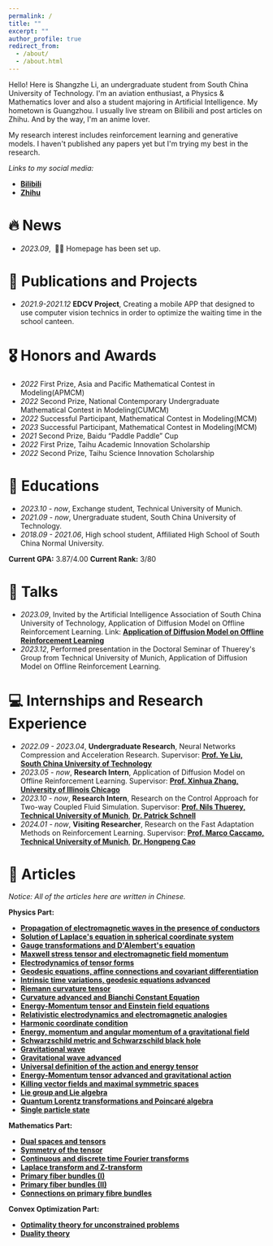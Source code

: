 ```yaml
---
permalink: /
title: ""
excerpt: ""
author_profile: true
redirect_from: 
  - /about/
  - /about.html
---
```

Hello! Here is Shangzhe Li, an undergraduate student from South China University of Technology. I'm an aviation enthusiast, a Physics & Mathematics lover and also a student majoring in Artificial Intelligence. My hometown is Guangzhou. I usually live stream on Bilibili and post articles on Zhihu. And by the way, I'm an anime lover.

My research interest includes reinforcement learning and generative models. I haven't published any papers yet but I'm trying my best in the research.

*Links to my social media:*
- [**Bilibili**](https://space.bilibili.com/183461839)
- [**Zhihu**](https://www.zhihu.com/people/dva13304)

# 🔥 News
- *2023.09*, &nbsp;🎉🎉 Homepage has been set up.  

# 📝 Publications and Projects
- *2021.9-2021.12* **EDCV Project**, Creating a mobile APP that designed to use computer vision technics in order to optimize the waiting time in the school canteen.

# 🎖 Honors and Awards
- *2022* First Prize, Asia and Pacific Mathematical Contest in Modeling(APMCM) 
- *2022* Second Prize, National Contemporary Undergraduate Mathematical Contest in Modeling(CUMCM)
- *2022* Successful Participant, Mathematical Contest in Modeling(MCM)
- *2023* Successful Participant, Mathematical Contest in Modeling(MCM)
- *2021* Second Prize, Baidu “Paddle Paddle” Cup
- *2022* First Prize, Taihu Academic Innovation Scholarship
- *2022* Second Prize, Taihu Science Innovation Scholarship

# 📖 Educations
- *2023.10 - now*, Exchange student, Technical University of Munich.
- *2021.09 - now*, Unergraduate student, South China University of Technology.
- *2018.09 - 2021.06*, High school student, Affiliated High School of South China Normal University.

**Current GPA:** 3.87/4.00  **Current Rank:** 3/80

# 💬 Talks
- *2023.09*, Invited by the Artificial Intelligence Association of South China University of Technology, Application of Diffusion Model on Offline Reinforcement Learning.
  Link: [**Application of Diffusion Model on Offline Reinforcement Learning**](https://www.bilibili.com/video/BV1C8411v7QD/)
- *2023.12*, Performed presentation in the Doctoral Seminar of Thuerey's Group from Technical University of Munich, Application of Diffusion Model on Offline Reinforcement Learning.

# 💻 Internships and Research Experience
- *2022.09 - 2023.04*, **Undergraduate Research**, Neural Networks Compression and Acceleration Research. Supervisor: [**Prof. Ye Liu, South China University of Technology**](https://www2.scut.edu.cn/ft/2021/1102/c29779a449612/page.htm)
- *2023.05 - now*, **Research Intern**, Application of Diffusion Model on Offline Reinforcement Learning. Supervisor: [**Prof. Xinhua Zhang, University of Illinois Chicago**](https://www.cs.uic.edu/~zhangx/)
- *2023.10 - now*, **Research Intern**, Research on the Control Approach for Two-way Coupled Fluid Simulation. Supervisor: [**Prof. Nils Thuerey, Technical University of Munich**](https://ge.in.tum.de/about/n-thuerey/), [**Dr. Patrick Schnell**](https://ge.in.tum.de/about/patrick-schnell/)
- *2024.01 - now*, **Visiting Researcher**, Research on the Fast Adaptation Methods on Reinforcement Learning. Supervisor: [**Prof. Marco Caccamo, Technical University of Munich**](https://rtsl.cps.mw.tum.de/personal_page/mcaccamo/), [**Dr. Hongpeng Cao**](https://rtsl.cps.mw.tum.de/view_member?id=15)

# 📝 Articles
*Notice: All of the articles here are written in Chinese.* 

**Physics Part:**
- [**Propagation of electromagnetic waves in the presence of conductors**](https://zhuanlan.zhihu.com/p/487555515)
- [**Solution of Laplace's equation in spherical coordinate system**](https://zhuanlan.zhihu.com/p/492694563)
- [**Gauge transformations and D'Alembert's equation**](https://zhuanlan.zhihu.com/p/504982231)
- [**Maxwell stress tensor and electromagnetic field momentum**](https://zhuanlan.zhihu.com/p/523698037)
- [**Electrodynamics of tensor forms**](https://zhuanlan.zhihu.com/p/538907023)
- [**Geodesic equations, affine connections and covariant differentiation**](https://zhuanlan.zhihu.com/p/599077467)
- [**Intrinsic time variations, geodesic equations advanced**](https://zhuanlan.zhihu.com/p/599930752)
- [**Riemann curvature tensor**](https://zhuanlan.zhihu.com/p/600891458)
- [**Curvature advanced and Bianchi Constant Equation**](https://zhuanlan.zhihu.com/p/601088640)
- [**Energy-Momentum tensor and Einstein field equations**](https://zhuanlan.zhihu.com/p/601255696)
- [**Relativistic electrodynamics and electromagnetic analogies**](https://zhuanlan.zhihu.com/p/602635631)
- [**Harmonic coordinate condition**](https://zhuanlan.zhihu.com/p/604933950)
- [**Energy, momentum and angular momentum of a gravitational field**](https://zhuanlan.zhihu.com/p/611102483)
- [**Schwarzschild metric and Schwarzschild black hole**](https://zhuanlan.zhihu.com/p/612420413)
- [**Gravitational wave**](https://zhuanlan.zhihu.com/p/614730295)
- [**Gravitational wave advanced**](https://zhuanlan.zhihu.com/p/615282349)
- [**Universal definition of the action and energy tensor**](https://zhuanlan.zhihu.com/p/619484924)
- [**Energy-Momentum tensor advanced and gravitational action**](https://zhuanlan.zhihu.com/p/621155312)
- [**Killing vector fields and maximal symmetric spaces**](https://zhuanlan.zhihu.com/p/624578802)
- [**Lie group and Lie algebra**](https://zhuanlan.zhihu.com/p/644154704)
- [**Quantum Lorentz transformations and Poincaré algebra**](https://zhuanlan.zhihu.com/p/645056327)
- [**Single particle state**](https://zhuanlan.zhihu.com/p/645264336)

**Mathematics Part:**
- [**Dual spaces and tensors**](https://zhuanlan.zhihu.com/p/540551745)
- [**Symmetry of the tensor**](https://zhuanlan.zhihu.com/p/543078969)
- [**Continuous and discrete time Fourier transforms**](https://zhuanlan.zhihu.com/p/606937411)
- [**Laplace transform and Z-transform**](https://zhuanlan.zhihu.com/p/611844650)
- [**Primary fiber bundles (I)**](https://zhuanlan.zhihu.com/p/644632269)
- [**Primary fiber bundles (II)**](https://zhuanlan.zhihu.com/p/656135139)
- [**Connections on primary fibre bundles**](https://zhuanlan.zhihu.com/p/676335305)

**Convex Optimization Part:**
- [**Optimality theory for unconstrained problems**](https://zhuanlan.zhihu.com/p/612089283)
- [**Duality theory**](https://zhuanlan.zhihu.com/p/615771472)
